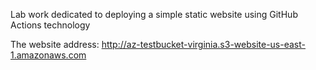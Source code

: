 Lab work dedicated to deploying a simple static website using GitHub Actions technology

The website address:
http://az-testbucket-virginia.s3-website-us-east-1.amazonaws.com